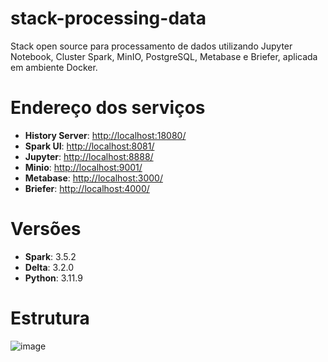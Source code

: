 # stack-processing-data
Stack open source para processamento de dados utilizando Jupyter Notebook, Cluster Spark, MinIO, PostgreSQL, Metabase e Briefer, aplicada em ambiente Docker.

# Endereço dos serviços
- **History Server**: [http://localhost:18080/](http://localhost:18080/)
- **Spark UI**: [http://localhost:8081/](http://localhost:8081/)
- **Jupyter**: [http://localhost:8888/](http://localhost:8888/)
- **Minio**: [http://localhost:9001/](http://localhost:9001/)
- **Metabase**: [http://localhost:3000/](http://localhost:3000/)
- **Briefer**: [http://localhost:4000/](http://localhost:4000/)

# Versões
- **Spark**: 3.5.2
- **Delta**: 3.2.0
- **Python**: 3.11.9

# Estrutura
![image](https://github.com/user-attachments/assets/b81b34d9-c3f0-4976-a255-48f73da03ce3)








